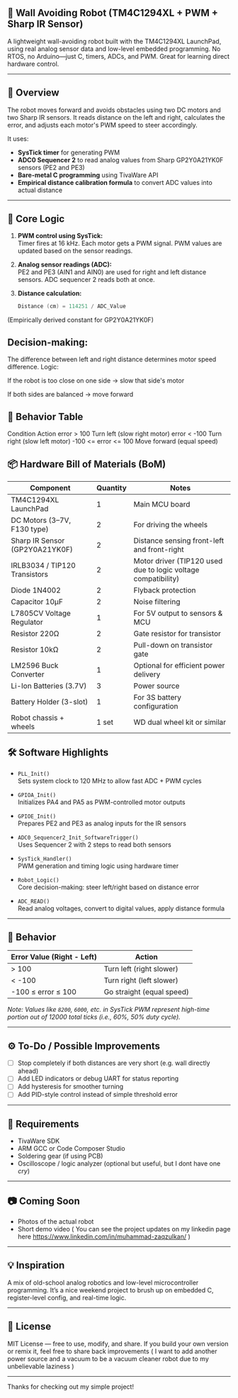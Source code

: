 ## 🤖 Wall Avoiding Robot (TM4C1294XL + PWM + Sharp IR Sensor)

A lightweight wall-avoiding robot built with the TM4C1294XL LaunchPad, using real analog sensor data and low-level embedded programming. No RTOS, no Arduino—just C, timers, ADCs, and PWM. Great for learning direct hardware control.

---

## 🚀 Overview

The robot moves forward and avoids obstacles using two DC motors and two Sharp IR sensors. It reads distance on the left and right, calculates the error, and adjusts each motor's PWM speed to steer accordingly.

It uses:

- **SysTick timer** for generating PWM
- **ADC0 Sequencer 2** to read analog values from Sharp GP2Y0A21YK0F sensors (PE2 and PE3)
- **Bare-metal C programming** using TivaWare API
- **Empirical distance calibration formula** to convert ADC values into actual distance

---

## 📐 Core Logic

1. **PWM control using SysTick:**  
   Timer fires at 16 kHz. Each motor gets a PWM signal. PWM values are updated based on the sensor readings.

2. **Analog sensor readings (ADC):**  
   PE2 and PE3 (AIN1 and AIN0) are used for right and left distance sensors. ADC sequencer 2 reads both at once.

3. **Distance calculation:**  
   ```c
   Distance (cm) = 114251 / ADC_Value
(Empirically derived constant for GP2Y0A21YK0F)

## Decision-making:
The difference between left and right distance determines motor speed difference. Logic:

If the robot is too close on one side → slow that side's motor

If both sides are balanced → move forward

## 🧠 Behavior Table
Condition	Action
error > 100	Turn left (slow right motor)
error < -100	Turn right (slow left motor)
-100 <= error <= 100	Move forward (equal speed)

## 📦 Hardware Bill of Materials (BoM)

| Component                        | Quantity | Notes                                      |
|----------------------------------|----------|--------------------------------------------|
| TM4C1294XL LaunchPad             | 1        | Main MCU board                             |
| DC Motors (3–7V, F130 type)      | 2        | For driving the wheels                     |
| Sharp IR Sensor (GP2Y0A21YK0F)   | 2        | Distance sensing front-left and front-right|
| IRLB3034 / TIP120 Transistors    | 2        | Motor driver (TIP120 used due to logic voltage compatibility) |
| Diode 1N4002                     | 2        | Flyback protection                         |
| Capacitor 10µF                   | 2        | Noise filtering                            |
| L7805CV Voltage Regulator        | 1        | For 5V output to sensors & MCU             |
| Resistor 220Ω                    | 2        | Gate resistor for transistor               |
| Resistor 10kΩ                    | 2        | Pull-down on transistor gate               |
| LM2596 Buck Converter            | 1        | Optional for efficient power delivery      |
| Li-Ion Batteries (3.7V)          | 3        | Power source                               |
| Battery Holder (3-slot)          | 1        | For 3S battery configuration                |
| Robot chassis + wheels           | 1 set    | WD dual wheel kit or similar               |

## 🛠️ Software Highlights

- `PLL_Init()`  
Sets system clock to 120 MHz to allow fast ADC + PWM cycles

- `GPIOA_Init()`  
Initializes PA4 and PA5 as PWM-controlled motor outputs

- `GPIOE_Init()`  
Prepares PE2 and PE3 as analog inputs for the IR sensors

- `ADC0_Sequencer2_Init_SoftwareTrigger()`  
Uses Sequencer 2 with 2 steps to read both sensors

- `SysTick_Handler()`  
PWM generation and timing logic using hardware timer

- `Robot_Logic()`  
Core decision-making: steer left/right based on distance error

- `ADC_READ()`  
Read analog voltages, convert to digital values, apply distance formula

---

## 📏 Behavior

| Error Value (Right - Left) | Action                          |
|----------------------------|---------------------------------|
| > 100                      | Turn left (right slower)        |
| < -100                     | Turn right (left slower)        |
| -100 ≤ error ≤ 100         | Go straight (equal speed)       |

*Note: Values like `8200`, `6000`, etc. in SysTick PWM represent high-time portion out of 12000 total ticks (i.e., 60%, 50% duty cycle).*

---

## ⚙️ To-Do / Possible Improvements

- [ ] Stop completely if both distances are very short (e.g. wall directly ahead)
- [ ] Add LED indicators or debug UART for status reporting
- [ ] Add hysteresis for smoother turning
- [ ] Add PID-style control instead of simple threshold error

---

## 🧪 Requirements

- TivaWare SDK
- ARM GCC or Code Composer Studio
- Soldering gear (if using PCB)
- Oscilloscope / logic analyzer (optional but useful, but I dont have one *cry*)

---

## 📷 Coming Soon

- Photos of the actual robot
- Short demo video
( You can see the project updates on my linkedin page here https://www.linkedin.com/in/muhammad-zaqzulkan/ )

---

## 💡 Inspiration

A mix of old-school analog robotics and low-level microcontroller programming. It’s a nice weekend project to brush up on embedded C, register-level config, and real-time logic.

---

## 🛜 License

MIT License — free to use, modify, and share. If you build your own version or remix it, feel free to share back improvements ( I want to add another power source and a vacuum to be a vacuum cleaner robot due to my unbelievable laziness )

---

Thanks for checking out my simple project!
